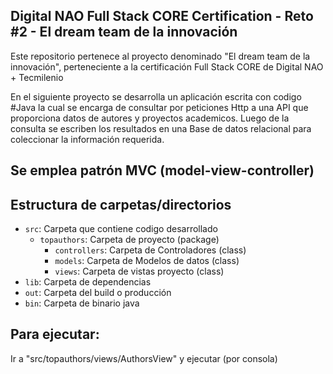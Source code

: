 ## Digital NAO Full Stack CORE Certification - Reto #2 - El dream team de la innovación
Este repositorio pertenece al proyecto denominado "El dream team de la innovación", perteneciente a la certificación Full Stack CORE de Digital NAO + Tecmilenio

En el siguiente proyecto se desarrolla un aplicación escrita con codigo #Java la cual se encarga de consultar por peticiones Http a una API que proporciona datos de autores y proyectos academicos. Luego de la consulta se escriben los resultados en una Base de datos relacional para coleccionar la información requerida.

## Se emplea patrón MVC (model-view-controller)


## Estructura de carpetas/directorios

- `src`: Carpeta que contiene codigo desarrollado
  - `topauthors`: Carpeta de proyecto (package)
    - `controllers`: Carpeta de Controladores (class) 
    - `models`: Carpeta de Modelos de datos (class) 
    - `views`: Carpeta de vistas proyecto (class) 
- `lib`: Carpeta de dependencias
- `out`: Carpeta del build o producción
- `bin`: Carpeta de binario java 

## Para ejecutar: 

Ir a "src/topauthors/views/AuthorsView" y ejecutar (por consola)
